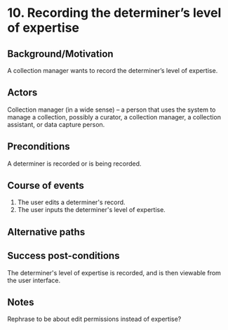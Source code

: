 # 10. Recording the determiner’s level of expertise

## Background/Motivation
A collection manager wants to record the determiner’s level of expertise.

## Actors
Collection manager (in a wide sense) – a person that uses the system to manage a collection, possibly a curator, a collection manager, a collection assistant, or data capture person.

## Preconditions
A determiner is recorded or is being recorded.

## Course of events
  1. The user edits a determiner's record.
  2. The user inputs the determiner's level of expertise.

## Alternative paths

## Success post-conditions
The determiner's level of expertise is recorded, and is then viewable from the user interface.

## Notes
Rephrase to be about edit permissions instead of expertise?
